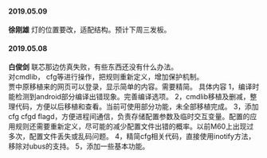 
#### 2019.05.09
**徐刚雄**  灯的位置要改，适配结构。预计下周三发板。
#### 2019.05.08
**白俊剑**  联芯那边仿真失败，有些东西还没有什么办法。  
对cmdlib， cfg等进行操作，把规则重新定义，增加保护机制。  
贾中原移植来的网页可以登录，显示简单的内容。需要精简。
<hide>
具体内容
1，编译时能检测到android部分编译出错现象。完善编译选项。
2，cmdlib移植及删减，整理代码，方便以后移植和查看。当前可使用部分功能，未全部移植完成。
3，添加cfg cfgd flagd，方便进程间通信，负责存储配置参数及临时交互变量。配置的应用规则还需要重新定义，尽可能的减少配置文件出错的概率。以前M60上出现过多次，配置文件丢失或乱码问题。
4，精简cfg相关代码，直接使用inotify方法，移除对ubus的支持。
5，添加一些基本功能。</hide>
